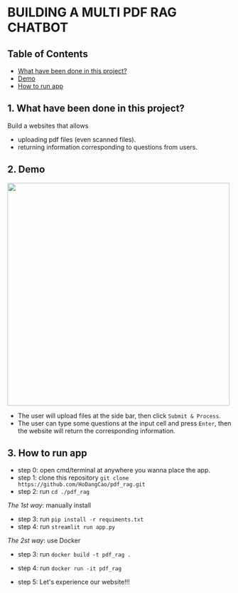 # BUILDING A MULTI PDF RAG CHATBOT

## Table of Contents
- [What have been done in this project?](#1-what-have-been-done-in-this-project)
- [Demo](#2-demo)
- [How to run app](#3-how-to-run-app)

## 1. **What have been done in this project?**
Build a websites that allows
- uploading pdf files (even scanned files).
- returning information corresponding to questions from users.

## 2. **Demo**

<img src='PDF_chat_demo.gif' width=500>

- The user will upload files at the side bar, then click `Submit & Process`.
- The user can type some questions at the input cell and press `Enter`, then the website will return the corresponding information.

## 3. **How to run app**
- step 0: open cmd/terminal at anywhere you wanna place the app.
- step 1: clone this repository `git clone https://github.com/HoDangCao/pdf_rag.git`
- step 2: run `cd ./pdf_rag`

*The 1st way*: manually install
- step 3: run `pip install -r requiments.txt` 
- step 4: run `streamlit run app.py`

*The 2st way*: use Docker
- step 3: run `docker build -t pdf_rag .` 
- step 4: run `docker run -it pdf_rag`

- step 5: Let's experience our website!!!
